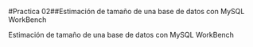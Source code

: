 #Practica 02##Estimación de tamaño de una base de datos con MySQL WorkBench

Estimación de tamaño de una base de datos con MySQL WorkBench
